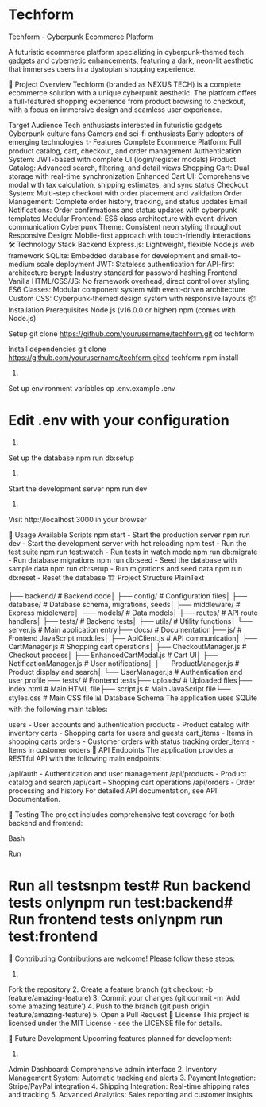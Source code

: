 # Techform

Techform - Cyberpunk Ecommerce Platform

A futuristic ecommerce platform specializing in cyberpunk-themed tech gadgets and cybernetic enhancements, featuring a dark, neon-lit aesthetic that immerses users in a dystopian shopping experience.

🎯 Project Overview
Techform (branded as NEXUS TECH) is a complete ecommerce solution with a unique cyberpunk aesthetic. The platform offers a full-featured shopping experience from product browsing to checkout, with a focus on immersive design and seamless user experience.

Target Audience
Tech enthusiasts interested in futuristic gadgets
Cyberpunk culture fans
Gamers and sci-fi enthusiasts
Early adopters of emerging technologies
✨ Features
Complete Ecommerce Platform: Full product catalog, cart, checkout, and order management
Authentication System: JWT-based with complete UI (login/register modals)
Product Catalog: Advanced search, filtering, and detail views
Shopping Cart: Dual storage with real-time synchronization
Enhanced Cart UI: Comprehensive modal with tax calculation, shipping estimates, and sync status
Checkout System: Multi-step checkout with order placement and validation
Order Management: Complete order history, tracking, and status updates
Email Notifications: Order confirmations and status updates with cyberpunk templates
Modular Frontend: ES6 class architecture with event-driven communication
Cyberpunk Theme: Consistent neon styling throughout
Responsive Design: Mobile-first approach with touch-friendly interactions
🛠️ Technology Stack
Backend
Express.js: Lightweight, flexible Node.js web framework
SQLite: Embedded database for development and small-to-medium scale deployment
JWT: Stateless authentication for API-first architecture
bcrypt: Industry standard for password hashing
Frontend
Vanilla HTML/CSS/JS: No framework overhead, direct control over styling
ES6 Classes: Modular component system with event-driven architecture
Custom CSS: Cyberpunk-themed design system with responsive layouts
📦 Installation
Prerequisites
Node.js (v16.0.0 or higher)
npm (comes with Node.js)

Setup
git clone https://github.com/yourusername/techform.git
cd techform

Install dependencies
git clone https://github.com/yourusername/techform.gitcd techform
npm install

1.
Set up environment variables
cp .env.example .env
# Edit .env with your configuration

1.
Set up the database
npm run db:setup

1.
Start the development server
npm run dev

1.
Visit http://localhost:3000 in your browser

🚀 Usage
Available Scripts
npm start - Start the production server
npm run dev - Start the development server with hot reloading
npm test - Run the test suite
npm run test:watch - Run tests in watch mode
npm run db:migrate - Run database migrations
npm run db:seed - Seed the database with sample data
npm run db:setup - Run migrations and seed data
npm run db:reset - Reset the database
🏗️ Project Structure
PlainText



├── backend/               # Backend code│   ├── config/           # Configuration files│   ├── database/         # Database schema, migrations, seeds│   ├── middleware/       # Express middleware│   ├── models/           # Data models│   ├── routes/           # API route handlers│   ├── tests/            # Backend tests│   ├── utils/            # Utility functions│   └── server.js         # Main application entry├── docs/                 # Documentation├── js/                   # Frontend JavaScript modules│   ├── ApiClient.js      # API communication│   ├── CartManager.js    # Shopping cart operations│   ├── CheckoutManager.js # Checkout process│   ├── EnhancedCartModal.js # Cart UI│   ├── NotificationManager.js # User notifications│   ├── ProductManager.js # Product display and search│   └── UserManager.js    # Authentication and user profile├── tests/                # Frontend tests├── uploads/              # Uploaded files├── index.html           # Main HTML file├── script.js            # Main JavaScript file└── styles.css           # Main CSS file
📊 Database Schema
The application uses SQLite with the following main tables:

users - User accounts and authentication
products - Product catalog with inventory
carts - Shopping carts for users and guests
cart_items - Items in shopping carts
orders - Customer orders with status tracking
order_items - Items in customer orders
🔌 API Endpoints
The application provides a RESTful API with the following main endpoints:

/api/auth - Authentication and user management
/api/products - Product catalog and search
/api/cart - Shopping cart operations
/api/orders - Order processing and history
For detailed API documentation, see API Documentation.

🧪 Testing
The project includes comprehensive test coverage for both backend and frontend:

Bash



Run
# Run all testsnpm test# Run backend tests onlynpm run test:backend# Run frontend tests onlynpm run test:frontend
🤝 Contributing
Contributions are welcome! Please follow these steps:

1.
Fork the repository
2.
Create a feature branch (git checkout -b feature/amazing-feature)
3.
Commit your changes (git commit -m 'Add some amazing feature')
4.
Push to the branch (git push origin feature/amazing-feature)
5.
Open a Pull Request
📝 License
This project is licensed under the MIT License - see the LICENSE file for details.

🔮 Future Development
Upcoming features planned for development:

1.
Admin Dashboard: Comprehensive admin interface
2.
Inventory Management System: Automatic tracking and alerts
3.
Payment Integration: Stripe/PayPal integration
4.
Shipping Integration: Real-time shipping rates and tracking
5.
Advanced Analytics: Sales reporting and customer insights
